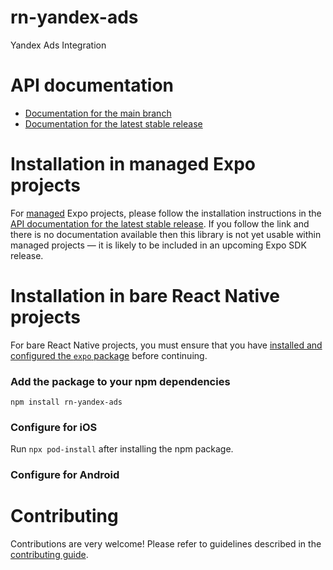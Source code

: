 # rn-yandex-ads

Yandex Ads Integration

# API documentation

- [Documentation for the main branch](https://github.com/expo/expo/blob/main/docs/pages/versions/unversioned/sdk/rn-yandex-ads.md)
- [Documentation for the latest stable release](https://docs.expo.dev/versions/latest/sdk/rn-yandex-ads/)

# Installation in managed Expo projects

For [managed](https://docs.expo.dev/archive/managed-vs-bare/) Expo projects, please follow the installation instructions in the [API documentation for the latest stable release](#api-documentation). If you follow the link and there is no documentation available then this library is not yet usable within managed projects &mdash; it is likely to be included in an upcoming Expo SDK release.

# Installation in bare React Native projects

For bare React Native projects, you must ensure that you have [installed and configured the `expo` package](https://docs.expo.dev/bare/installing-expo-modules/) before continuing.

### Add the package to your npm dependencies

```
npm install rn-yandex-ads
```

### Configure for iOS

Run `npx pod-install` after installing the npm package.


### Configure for Android



# Contributing

Contributions are very welcome! Please refer to guidelines described in the [contributing guide]( https://github.com/expo/expo#contributing).
